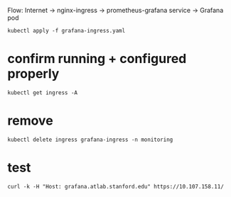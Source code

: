 Flow:
Internet → nginx-ingress → prometheus-grafana service → Grafana pod


`kubectl apply -f grafana-ingress.yaml`

# confirm running + configured properly
`kubectl get ingress -A`

# remove
`kubectl delete ingress grafana-ingress -n monitoring`

# test

`curl -k -H "Host: grafana.atlab.stanford.edu" https://10.107.158.11/`